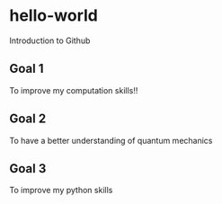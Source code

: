 # hello-world
Introduction to Github

## Goal 1
To improve my computation skills!!

## Goal 2
To have a better understanding of quantum mechanics

## Goal 3
To improve my python skills
